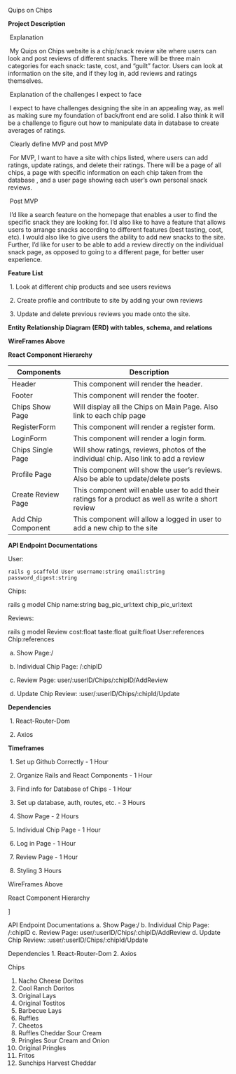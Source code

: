 Quips on Chips





**Project Description**



​	Explanation

​	My Quips on Chips website is a chip/snack review site where users can look and post reviews of different snacks. There will be three main categories for each snack: taste, cost, and “guilt” factor. Users can look at information on the site, and if they log in, add reviews and ratings themselves.  



​	Explanation of the challenges I expect to face

​	I expect to have challenges designing the site in an appealing way, as well as making sure my foundation of back/front end are solid. I also think it will be a challenge to figure out how to manipulate data in database to create averages of ratings. 



​	Clearly define MVP and post MVP

​	For MVP, I want to have a site with chips listed, where users can add ratings, update ratings, and delete their ratings. There will be a page of all chips, a page with specific information on each chip taken from the database , and a user page showing each user’s own personal snack reviews. 



​	Post MVP 

​	I’d like a search feature on the homepage that enables a user to find the specific snack they are looking for. I’d also like to have a feature that allows users to arrange snacks according to different features (best tasting, cost, etc). I would also like to give users the ability to add new snacks to the site. Further, I’d like for user to be able to add a review directly on the individual snack page, as opposed to going to a different page, for better user experience. 



**Feature List**



​	1. Look at different chip products and see users reviews

​	2. Create profile and contribute to site by adding your own reviews

​	3. Update and delete previous reviews you made onto the site.



**Entity Relationship Diagram (ERD) with tables, schema, and relations** 





































**WireFrames Above**  



**React Component Hierarchy**

| **Components**     | **Description**                                              |
| ------------------ | ------------------------------------------------------------ |
| Header             | This component will render the header.                       |
| Footer             | This component will render the footer.                       |
| Chips Show Page    | Will display all the Chips on Main Page. Also link to each chip page|
| RegisterForm       | This component will render a register form.                  |
| LoginForm          | This component will render a login form.                     |
| Chips Single Page  | Will show ratings, reviews, photos of the individual chip.  Also link to add a review|
| Profile Page       | This component will show the user’s reviews.  Also be able to update/delete posts |
| Create Review Page | This component will enable user to add their ratings for a product as well as write a short review |
| Add Chip Component | This component will allow a logged in user to add a new chip to the site|


**API Endpoint Documentations**

User: 

```
rails g scaffold User username:string email:string password_digest:string
```

Chips:

rails g model Chip name:string bag_pic_url:text chip_pic_url:text

Reviews:

rails g model Review cost:float taste:float guilt:float User:references Chip:references


​	a. Show Page:/

​	b. Individual Chip Page: /:chipID

​	c. Review Page: user/:userID/Chips/:chipID/AddReview

​	d. Update Chip Review: :user/:userID/Chips/:chipId/Update


**Dependencies**

​	1. React-Router-Dom

​	2. Axios


**Timeframes**

​	1. Set up Github Correctly - 1 Hour

​	2. Organize Rails and React Components - 1 Hour

​	3. Find info for Database of Chips - 1 Hour

​	3. Set up database, auth, routes, etc. - 3 Hours

​	4. Show Page - 2 Hours

​	5. Individual Chip Page - 1 Hour

​	6. Log in Page - 1 Hour

​	7. Review Page - 1 Hour

​	8. Styling 3 Hours


















WireFrames Above

React Component Hierarchy


]

API Endpoint Documentations
	a. Show Page:/
	b. Individual Chip Page: /:chipID
	c. Review Page: user/:userID/Chips/:chipID/AddReview
	d. Update Chip Review: :user/:userID/Chips/:chipId/Update


Dependencies
	1. React-Router-Dom
	2. Axios


Chips

1. Nacho Cheese Doritos 
2. Cool Ranch Doritos
3. Original Lays
4. Original Tostitos
5. Barbecue Lays
6. Ruffles
7. Cheetos
8. Ruffles Cheddar Sour Cream
9. Pringles Sour Cream and Onion
10. Original Pringles
11. Fritos
12. Sunchips Harvest Cheddar
